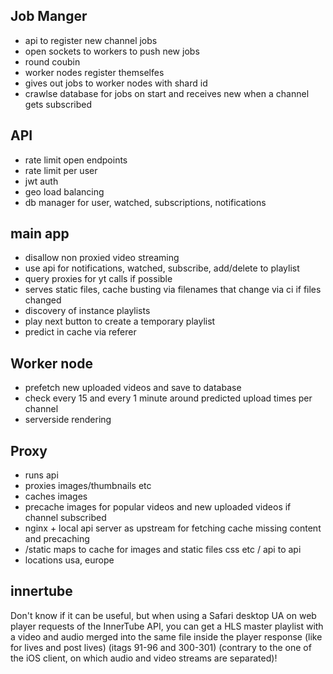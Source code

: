 ## Job Manger
- api to register new channel jobs
- open sockets to workers to push new jobs
- round coubin
- worker nodes register themselfes 
- gives out jobs to worker nodes with shard id 
- crawlse database for jobs on start and receives new when a channel gets subscribed

## API 
- rate limit open endpoints
- rate limit per user
- jwt auth
- geo load balancing
- db manager for user, watched, subscriptions, notifications


## main app
- disallow non proxied video streaming
- use api for notifications, watched, subscribe, add/delete to playlist
- query  proxies for yt calls if possible 
- serves static files, cache busting via filenames that change via ci if files changed
- discovery of instance playlists
- play next button to create a temporary playlist
- predict in cache via referer 


## Worker node
- prefetch new uploaded videos and save to database
- check every 15 and every 1 minute around predicted upload times per channel
- serverside rendering 


## Proxy
- runs api
- proxies images/thumbnails etc
- caches images
- precache images for popular videos and new uploaded videos if channel subscribed
- nginx + local api server as upstream for fetching cache missing content and precaching
- /static maps to cache for images and static files css etc / api to api
- locations usa, europe



## innertube
Don't know if it can be useful, but when using a Safari desktop UA on web player requests of the InnerTube API, you can get a HLS master playlist with a video and audio merged into the same file inside the player response (like for lives and post lives) (itags 91-96 and 300-301) (contrary to the one of the iOS client, on which audio and video streams are separated)!